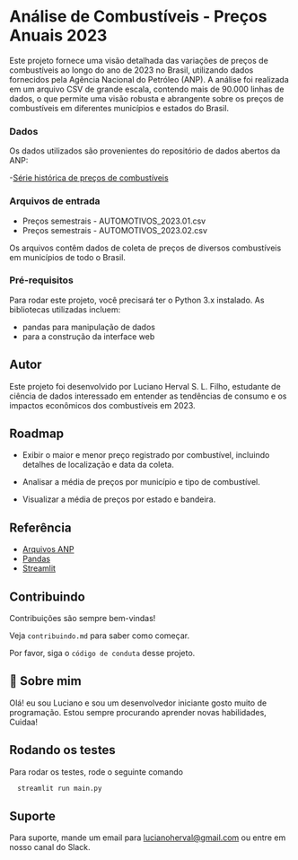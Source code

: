 
# Análise de Combustíveis - Preços Anuais 2023

Este projeto fornece uma visão detalhada das variações de preços de combustíveis ao longo do ano de 2023 no Brasil, utilizando dados fornecidos pela Agência Nacional do Petróleo (ANP). A análise foi realizada em um arquivo CSV de grande escala, contendo mais de 90.000 linhas de dados, o que permite uma visão robusta e abrangente sobre os preços de combustíveis em diferentes municípios e estados do Brasil.

### Dados
Os dados utilizados são provenientes do repositório de dados abertos da ANP:

-[Série histórica de preços de combustíveis](https://www.gov.br/anp/pt-br/centrais-de-conteudo/dados-abertos/serie-historica-de-precos-de-combustiveis)

### Arquivos de entrada
- Preços semestrais - AUTOMOTIVOS_2023.01.csv
- Preços semestrais - AUTOMOTIVOS_2023.02.csv

Os arquivos contêm dados de coleta de preços de diversos combustíveis em municípios de todo o Brasil.

### Pré-requisitos
Para rodar este projeto, você precisará ter o Python 3.x instalado. As bibliotecas utilizadas incluem:

- pandas para manipulação de dados
- para a construção da interface web

## Autor
Este projeto foi desenvolvido por Luciano Herval S. L. Filho, estudante de ciência de dados interessado em entender as tendências de consumo e os impactos econômicos dos combustíveis em 2023.

## Roadmap

- Exibir o maior e menor preço registrado por combustível, incluindo detalhes de localização e data da coleta.

- Analisar a média de preços por município e tipo de combustível.

- Visualizar a média de preços por estado e bandeira.


## Referência

 - [Arquivos ANP](https://www.gov.br/anp/pt-br/centrais-de-conteudo/dados-abertos/serie-historica-de-precos-de-combustiveis)
 - [Pandas](https://pandas.pydata.org/docs/)
 - [Streamlit](https://docs.streamlit.io/)


## Contribuindo

Contribuições são sempre bem-vindas!

Veja `contribuindo.md` para saber como começar.

Por favor, siga o `código de conduta` desse projeto.


## 🚀 Sobre mim
Olá! eu sou Luciano e sou um desenvolvedor iniciante gosto muito de programação. Estou sempre procurando aprender novas habilidades, Cuidaa!


## Rodando os testes

Para rodar os testes, rode o seguinte comando

```bash
  streamlit run main.py
```


## Suporte

Para suporte, mande um email para lucianoherval@gmail.com ou entre em nosso canal do Slack.

